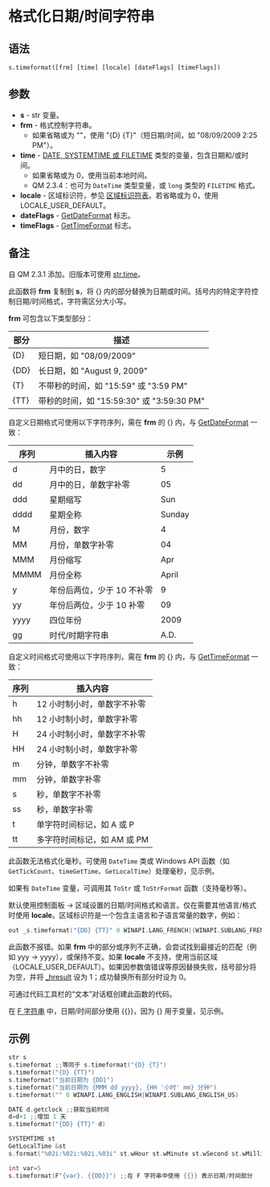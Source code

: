 # 格式化日期/时间字符串

## 语法

```
s.timeformat([frm] [time] [locale] [dateFlags] [timeFlags])
```

## 参数

- **s** - str 变量。
- **frm** - 格式控制字符串。
  - 如果省略或为 ""，使用 "{D} {T}"（短日期/时间，如 "08/09/2009 2:25 PM"）。
- **time** - [DATE, SYSTEMTIME 或 FILETIME](../_COM/IDP_OLE_DATE.md) 类型的变量，包含日期和/或时间。
  - 如果省略或为 0，使用当前本地时间。
  - QM 2.3.4：也可为 `DateTime` 类型变量，或 `long` 类型的 `FILETIME` 格式。
- **locale** - 区域标识符，参见 [区域标识符表](https://learn.microsoft.com/en-us/windows/win32/intl/language-identifiers)。若省略或为 0，使用 LOCALE_USER_DEFAULT。
- **dateFlags** - [GetDateFormat](https://learn.microsoft.com/en-us/windows/win32/api/datetimeapi/nf-datetimeapi-getdateformat) 标志。
- **timeFlags** - [GetTimeFormat](https://learn.microsoft.com/en-us/windows/win32/api/datetimeapi/nf-datetimeapi-gettimeformat) 标志。

## 备注

自 QM 2.3.1 添加。旧版本可使用 [str.time](IDP_S_TIME.md)。

此函数将 **frm** 复制到 **s**，将 {} 内的部分替换为日期或时间。括号内的特定字符控制日期/时间格式，字符需区分大小写。

**frm** 可包含以下类型部分：

| 部分 | 描述 |
|------|------|
| {D} | 短日期，如 "08/09/2009" |
| {DD} | 长日期，如 "August 9, 2009" |
| {T} | 不带秒的时间，如 "15:59" 或 "3:59 PM" |
| {TT} | 带秒的时间，如 "15:59:30" 或 "3:59:30 PM" |

自定义日期格式可使用以下字符序列，需在 **frm** 的 {} 内，与 [GetDateFormat](https://learn.microsoft.com/en-us/windows/win32/api/datetimeapi/nf-datetimeapi-getdateformat) 一致：

| 序列 | 插入内容 | 示例 |
|------|----------|------|
| d | 月中的日，数字 | 5 |
| dd | 月中的日，单数字补零 | 05 |
| ddd | 星期缩写 | Sun |
| dddd | 星期全称 | Sunday |
| M | 月份，数字 | 4 |
| MM | 月份，单数字补零 | 04 |
| MMM | 月份缩写 | Apr |
| MMMM | 月份全称 | April |
| y | 年份后两位，少于 10 不补零 | 9 |
| yy | 年份后两位，少于 10 补零 | 09 |
| yyyy | 四位年份 | 2009 |
| gg | 时代/时期字符串 | A.D. |

自定义时间格式可使用以下字符序列，需在 **frm** 的 {} 内，与 [GetTimeFormat](https://learn.microsoft.com/en-us/windows/win32/api/datetimeapi/nf-datetimeapi-gettimeformat) 一致：

| 序列 | 插入内容 |
|------|----------|
| h | 12 小时制小时，单数字不补零 |
| hh | 12 小时制小时，单数字补零 |
| H | 24 小时制小时，单数字不补零 |
| HH | 24 小时制小时，单数字补零 |
| m | 分钟，单数字不补零 |
| mm | 分钟，单数字补零 |
| s | 秒，单数字不补零 |
| ss | 秒，单数字补零 |
| t | 单字符时间标记，如 A 或 P |
| tt | 多字符时间标记，如 AM 或 PM |

此函数无法格式化毫秒。可使用 `DateTime` 类或 Windows API 函数（如 `GetTickCount`、`timeGetTime`、`GetLocalTime`）处理毫秒，见示例。

如果有 `DateTime` 变量，可调用其 `ToStr` 或 `ToStrFormat` 函数（支持毫秒等）。

默认使用控制面板 -> 区域设置的日期/时间格式和语言。仅在需要其他语言/格式时使用 **locale**。区域标识符是一个包含主语言和子语言常量的数字，例如：

```cpp
out _s.timeformat("{DD} {TT}" 0 WINAPI.LANG_FRENCH|(WINAPI.SUBLANG_FRENCH_CANADIAN<<10))
```

此函数不报错。如果 **frm** 中的部分或序列不正确，会尝试找到最接近的匹配（例如 yyy -> yyyy），或保持不变。如果 **locale** 不支持，使用当前区域（LOCALE_USER_DEFAULT）。如果因参数值错误等原因替换失败，括号部分将为空，并将 [_hresult](../Language/IDP_SPECVAR.md) 设为 1；成功替换所有部分时设为 0。

可通过代码工具栏的“文本”对话框创建此函数的代码。

在 [F 字符串](../Language/IDP_FSTRING.md) 中，日期/时间部分使用 {{}}，因为 {} 用于变量，见示例。

## 示例

```cpp
str s
s.timeformat ;;等同于 s.timeformat("{D} {T}")
s.timeformat("{D} {TT}")
s.timeformat("当前日期为 {DD}")
s.timeformat("当前日期为 {MMM dd yyyy}, {HH '小时' mm} 分钟")
s.timeformat("" 0 WINAPI.LANG_ENGLISH|WINAPI.SUBLANG_ENGLISH_US)

DATE d.getclock ;;获取当前时间
d=d+1 ;;增加 1 天
s.timeformat("{DD} {TT}" d)

SYSTEMTIME st
GetLocalTime &st
s.format("%02i:%02i:%02i.%03i" st.wHour st.wMinute st.wSecond st.wMilliseconds)

int var=5
s.timeformat(F"{var}. {{DD}}") ;;在 F 字符串中使用 {{}} 表示日期/时间部分
```